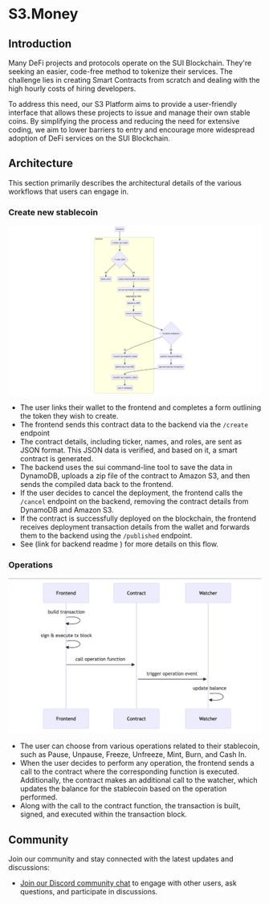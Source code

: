 # S3.Money

## Introduction

Many DeFi projects and protocols operate on the SUI Blockchain. They're seeking an easier, code-free method to tokenize their services. The challenge lies in creating Smart Contracts from scratch and dealing with the high hourly costs of hiring developers. 

To address this need, our S3 Platform aims to provide a user-friendly interface that allows these projects to issue and manage their own stable coins. By simplifying the process and reducing the need for extensive coding, we aim to lower barriers to entry and encourage more widespread adoption of DeFi services on the SUI Blockchain.


## Architecture

This section primarily describes the architectural details of the various workflows that users can engage in.

### Create new stablecoin 

![Logo](./assets/create-new-stablecoin-flow.png)

- The user links their wallet to the frontend and completes a form outlining the token they wish to create.
- The frontend sends this contract data to the backend via the `/create` endpoint
- The contract details, including ticker, names, and roles, are sent as JSON format. This JSON data is verified, and based on it, a smart contract is generated.
- The backend uses the sui command-line tool to save the data in DynamoDB, uploads a zip file of the contract to Amazon S3, and then sends the compiled data back to the frontend.
- If the user decides to cancel the deployment, the frontend calls the `/cancel` endpoint on the backend, removing the contract details from DynamoDB and Amazon S3.
- If the contract is successfully deployed on the blockchain, the frontend receives deployment transaction details from the wallet and forwards them to the backend using the `/published` endpoint.
- See (link for backend readme ) for more details on this flow.

### Operations 

![Logo](./assets/operations-flow.png)

- The user can choose from various operations related to their stablecoin, such as Pause, Unpause, Freeze, Unfreeze, Mint, Burn, and Cash In.
- When the user decides to perform any operation, the frontend sends a call to the contract where the corresponding function is executed. Additionally, the contract makes an additional call to the watcher, which updates the balance for the stablecoin based on the operation performed.
- Along with the call to the contract function, the transaction is built, signed, and executed within the transaction block.


## Community 
Join our community and stay connected with the latest updates and discussions:

- [Join our Discord community chat](https://discord.com/invite/zjgyDXqhdy) to engage with other users, ask questions, and participate in discussions.
